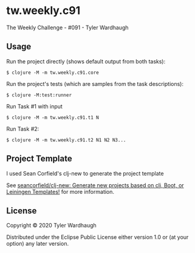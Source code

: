 # tw.weekly.c91


The Weekly Challenge - #091 - Tyler Wardhaugh

## Usage

Run the project directly (shows default output from both tasks):

    $ clojure -M -m tw.weekly.c91.core

Run the project's tests (which are samples from the task descriptions):

    $ clojure -M:test:runner

Run Task #1 with input

    $ clojure -M -m tw.weekly.c91.t1 N

Run Task #2:

    $ clojure -M -m tw.weekly.c91.t2 N1 N2 N3...

## Project Template

I used Sean Corfield's clj-new to generate the project template

See [seancorfield/clj-new: Generate new projects based on clj, Boot, or Leiningen Templates!](https://github.com/seancorfield/clj-new) for more information.

## License

Copyright © 2020 Tyler Wardhaugh

Distributed under the Eclipse Public License either version 1.0 or (at
your option) any later version.
